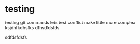 # testing
testing git commands
lets test conflict
make little more complex
ksjdhfkdhsfks
dfhsdfdsfds

sdfdsfdsfs
